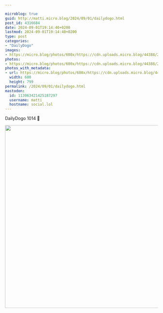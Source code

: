 ```yaml
---

microblog: true
guid: http://matti.micro.blog/2024/09/01/dailydogo.html
post_id: 4316684
date: 2024-09-01T19:14:40+0200
lastmod: 2024-09-01T19:14:40+0200
type: post
categories:
- "DailyDogo"
images:
- https://micro.blog/photos/600x/https://cdn.uploads.micro.blog/44388/2024/91c65629a2b94ca7ade1844149163f81.jpg
photos:
- https://micro.blog/photos/600x/https://cdn.uploads.micro.blog/44388/2024/91c65629a2b94ca7ade1844149163f81.jpg
photos_with_metadata:
- url: https://micro.blog/photos/600x/https://cdn.uploads.micro.blog/44388/2024/91c65629a2b94ca7ade1844149163f81.jpg
  width: 600
  height: 799
permalink: /2024/09/01/dailydogo.html
mastodon:
  id: 113063421425187297
  username: matti
  hostname: social.lol
---
```

DailyDogo 1014 🐶

<img src="https://micro.blog/photos/600x/https://blog.martin-haehnel.de/uploads/2024/91c65629a2b94ca7ade1844149163f81.jpg" width="600" alt="" />
